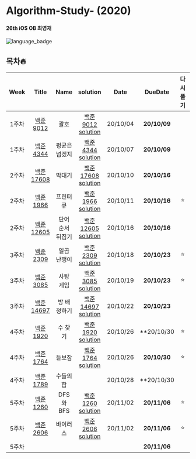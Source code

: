 # Algorithm-Study- (2020)

#### 26th iOS OB 최영재

![language_badge](https://img.shields.io/badge/Language-C%2B%2B-blue)

## 목차🔥

| Week  | Title | Name | solution | Date | DueDate | 다시풀기 | Note |
| :--: | :---: | :------: | :--: | :-----: | :--: | :--: | :--: |
| 1주차 | [백준 9012](https://www.acmicpc.net/problem/9012) | 괄호 | [백준 9012 solution](https://github.com/realwhyjay/Algorithm-Study-2020/blob/main/Baekjoon%209012/9012.md) | 20/10/04 | **20/10/09** |  | -- |
| 1주차 | [백준 4344](https://www.acmicpc.net/problem/4344) | 평균은 넘겠지 | [백준 4344 solution](https://github.com/realwhyjay/Algorithm-Study-2020/blob/main/Baekjoon%204344/4344.md) | 20/10/07 | **20/10/09** |  | -- |
| 2주차 | [백준 17608](https://www.acmicpc.net/problem/17608) | 막대기 | [백준 17608 solution](https://github.com/realwhyjay/Algorithm-Study-2020/blob/main/2Week%20-%20Baekjoon%2017608/17608.md) | 20/10/10 | **20/10/16** |  | -- |
| 2주차 | [백준 1966](https://www.acmicpc.net/problem/1966) | 프린터 큐 | [백준 1966 solution](https://github.com/realwhyjay/Algorithm-Study-2020/blob/main/2Week%20-%20Baekjoon%201966/1966.md) | 20/10/11 | **20/10/16** | :star: | -- |
| 2주차 | [백준 12605](https://www.acmicpc.net/problem/1966) | 단어 순서 뒤집기 | [백준 12605 solution](https://github.com/realwhyjay/Algorithm-Study-2020/blob/main/2Week%20-%20Baekjoon%201966/1966.md) | 20/10/16 | **20/10/16** |  | -- |
| 3주차 | [백준 2309](https://www.acmicpc.net/problem/2309) | 일곱 난쟁이 | [백준 2309 solution](https://github.com/realwhyjay/Algorithm-Study-2020/blob/main/3Week%20-%20Baekjoon%202309/2039.md) | 20/10/18 | **20/10/23** | :star: | -- |
| 3주차 | [백준 3085](https://www.acmicpc.net/problem/3085) | 사탕 게임 | [백준 3085 solution](https://github.com/realwhyjay/Algorithm-Study-2020/blob/main/3Week%20-%20Baekjoon%203085/3085.md) | 20/10/19 | **20/10/23** | :star: | -- |
| 3주차 | [백준 14697](https://www.acmicpc.net/problem/14697) | 방 배정하기 | [백준 14697 solution](https://github.com/realwhyjay/Algorithm-Study-2020/blob/main/3Week%20-%20Baekjoon%2014697/14697.md) | 20/10/22 | **20/10/23** | | -- |
| 4주차 | [백준 1920](https://www.acmicpc.net/problem/1920) | 수 찾기 | [백준 1920 solution](https://github.com/realwhyjay/Algorithm-Study-2020/blob/main/4Week%20-%20Baekjoon%201920/1920.md) | 20/10/26 | **20/10/30 | :star: | -- |
| 4주차 | [백준 1764](https://www.acmicpc.net/problem/1764) | 듣보잡 | [백준 1764 solution](https://github.com/realwhyjay/Algorithm-Study-2020/blob/main/4Week%20-%20Baekjoon%201764/1764.md) | 20/10/26 | **20/10/30** | :star: | -- |
| 4주차 | [백준 1789](https://www.acmicpc.net/problem/1789) | 수들의 합 | | 20/10/28 | **20/10/30 | | -- |
| 5주차 | [백준 1260](https://www.acmicpc.net/problem/1260) | DFS와 BFS | [백준 1260 solution](https://github.com/realwhyjay/Algorithm-Study-2020/blob/main/5Week%20-%20Baekjoon%201260/1260.md) | 20/11/02 | **20/11/06** | :star: | -- |
| 5주차 | [백준 2606](https://www.acmicpc.net/problem/2606) | 바이러스 | [백준 2606 solution](https://github.com/realwhyjay/Algorithm-Study-2020/blob/main/5Week%20-%20Baekjoon%202606/2606.md) | 20/11/02 | **20/11/06** | :star: | -- |
| 5주차 |  |  | |  | **20/11/06** | | -- |


